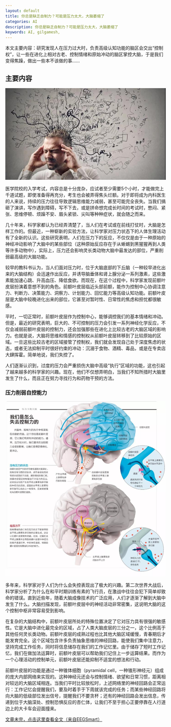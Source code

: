 ```yaml
---
layout: default
title: 你总是缺乏自制力？可能是压力太大，大脑萎缩了
categories: AI
description: 你总是缺乏自制力？可能是压力太大，大脑萎缩了
keywords: AI, gilgamesh,
---
```


本文主要内容：研究发现人在压力过大时，负责高级认知功能的脑区会交出“控制权”，让一些在进化上相对古老、控制情绪和原始冲动的脑区掌控大脑，于是我们变得焦躁，做出一些本不该做的事……

<!-- more -->




## 主要内容

![images](/images/AI/2018-3-11-weisuo.jpg)

医学院校的入学考试，内容总是十分庞杂，应试者至少需要5个小时，才能做完上千道试题，即使准备得再充分，考生也会被弄得焦头烂额。对于即将成为内科医生的人来说，持续的压力往往导致逻辑思维能力减弱，甚至可能完全丧失。当我们搞砸了演讲，写作遇到障碍，写不下去，或是拼命想完成长时间的考试时，憋闷、紧张、思维停顿、烦躁不安、眉头紧锁、尖叫等种种症状，就会随之而来。

几十年来，科学家都认为已经弄清楚了，当人们在考试或在前线打仗时，大脑是怎样工作的。但最近，一种崭新的实验方法，让科学家对压力状态下的人体生理活动有了全新的认识。这些研究表明，人们在压力下的反应，不仅仅是由于一种原始的神经冲动影响了大脑中的某些部位（这种原始反应存在于从蜥蜴到黑猩猩再到人类等许多动物中），实际上，压力还会影响灵长类动物大脑中最发达的部位，严重削弱最高级的大脑功能。

较早的教科书认为，当人们面对压力时，位于大脑底部的下丘脑（一种较早进化出来的大脑结构）会迅速作出反应，并诱导脑垂体和肾上腺分泌一系列激素，这些激素能加速心跳、升高血压、降低食欲。而现在，在这个过程中，科学家发现前额叶皮层扮演着意想不到的角色。前额叶皮层临近头部前额，能作为控制中心协调注意力、判断力、决策能力、洞察力、计划能力、回忆能力等高级认知功能。前额叶皮层是大脑中较晚进化出来的部位，它甚至对暂时性、日常性的焦虑和担忧都很敏感。

平时，一切正常时，前额叶皮层作为控制中心，能够调控我们的基本情绪和冲动。但是，最近的研究表明，巨大的、不可控制的压力会引发一系列神经化学反应，不仅会减弱前额叶皮层的控制力，还会加强那些在进化上比较古老的大脑区域的影响力。也就是说，大脑将思维和情感的控制权从前额叶皮层转移到了比较原始的区域。一旦这些比较古老的区域接管了控制权，我们就会发现自己处于深度焦虑的状态，或者无法抑制平时很好约束的冲动：沉溺于食物、酒精、毒品，或是在专卖店大肆挥霍。简单地说，我们失控了。

人们逐渐认识到，过度的压力会严重损伤大脑中高级“执行”区域的功能，这也引起了越来越多的科学家的兴趣。现在，他们不仅想弄明白，当我们不知所措时大脑里发生了什么，而且正在努力寻找行为和药物干预的方法。

### 压力削弱自控能力

![images](/images/AI/2018-3-11-weisuo-1.jpg)

多年来，科学家对于人们为什么会失控表现出了极大的兴趣。第二次世界大战后，科学家分析了为什么在和平时期训练有素的飞行员，在激战中往往会犯下简单却致命的错误。直到近些年，随着大脑成像技术的广泛应用，人们才逐渐了解到大脑中发生了什么。大脑扫描发现，前额叶皮层中的神经活动非常密集，这说明大脑的这个控制中枢非常容易受到影响。

在复杂的大脑结构中，前额叶皮层所处的特殊位置决定了它对压力具有很强的敏感性。它是大脑中进化最完全的区域，占了人类大脑皮层的三分之一，这个比例高于其他任何灵长类动物。前额叶皮层的成熟过程也比其他大脑区域缓慢，青春期后才能发育完全。这个区域包含许多负责抽象思维的神经回路，能使我们集中注意力，坚持完成工作任务，同时将信息储存在我们的工作记忆里。由于储存了短时工作记忆，我们在做加法运算时，前额叶皮层可以帮助我们记住上一步运算结果。而作为一个心理活动的控制单元，前额叶皮层还能抑制不适宜的想法和行动。

前额叶皮层的功能是通过一种锥体细胞（pyramidal cell，一种锥形神经元）组成的庞大内部网络来实现的。这种神经元还会与控制情绪、欲望和日常习惯，距离相对较远的大脑区域相连。当我们平时比较放松时，上述网络里的神经回路会正常运行：工作记忆会提醒我们，要及时着手于下周就该完成的任务；而某些神经回路将向大脑的低级部位发出信号，提醒我们不要贪杯；还有的神经回路会发出信息，传递到位于大脑深处、控制恐惧反应的杏仁体，让我们不至于担心正要停靠在人行道边上的大卡车会迎面撞来。

[文章未完，点击这里查看全文（来自EEGSmart）](http://mp.weixin.qq.com/s/9GMrJDE6ry3PzHswNmPClA)